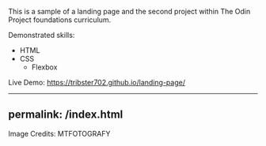 This is a sample of a landing page and the second project within The Odin Project foundations curriculum.

Demonstrated skills:
- HTML
- CSS
    - Flexbox

Live Demo: https://tribster702.github.io/landing-page/

---
permalink: /index.html
---

Image Credits: MTFOTOGRAFY
